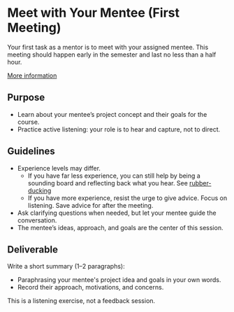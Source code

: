 # Meet with Your Mentee (First Meeting)

Your first task as a mentor is to meet with your assigned mentee. This meeting should happen early in the semester and last no less than a half hour.

[More information](/material/mentor-mentee.md)

## Purpose

- Learn about your mentee’s project concept and their goals for the course.
- Practice active listening: your role is to hear and capture, not to direct.

## Guidelines

- Experience levels may differ.  
  - If you have far less experience, you can still help by being a sounding board and reflecting back what you hear.  See [rubber-ducking](/material/rubber-ducking.md)
  - If you have more experience, resist the urge to give advice. Focus on listening. Save advice for after the meeting.
- Ask clarifying questions when needed, but let your mentee guide the conversation.  
- The mentee’s ideas, approach, and goals are the center of this session.

## Deliverable

Write a short summary (1–2 paragraphs):

- Paraphrasing your mentee's project idea and goals in your own words.  
- Record their approach, motivations, and concerns.  

This is a listening exercise, not a feedback session.
